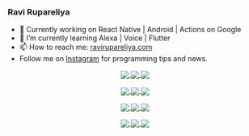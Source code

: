### Ravi Rupareliya

- 🔭 Currently working on React Native | Android | Actions on Google
- 🌱 I’m currently learning Alexa | Voice | Flutter
- 📫 How to reach me: [ravirupareliya.com](https://ravirupareliya.com)
- Follow me on [Instagram](https://www.instagram.com/ravi.rupareliya/) for programming tips and news.

<a href="https://www.instagram.com/ravi.rupareliya/" target="_blank">
<!-- insta-feed:START-->
<p align="center">
<img align="center" src=https://scontent-ort2-1.cdninstagram.com/v/t51.2885-15/e35/s150x150/122425343_1572645589603046_1626634953961554534_n.jpg?tp=1&_nc_ht=scontent-ort2-1.cdninstagram.com&_nc_cat=102&_nc_ohc=OnWzdXD4qQUAX8TY9PR&edm=ABfd0MgBAAAA&ccb=7-4&oh=ab4080aab84e24ef4ba7e8ae79b0019e&oe=60B14DC1&_nc_sid=7bff83 />
<img align="center" src=https://scontent-ort2-1.cdninstagram.com/v/t51.2885-15/e35/s150x150/119738360_171946631175661_8308691936849414239_n.jpg?tp=1&_nc_ht=scontent-ort2-1.cdninstagram.com&_nc_cat=101&_nc_ohc=F6jV5v3XaFIAX-cOp36&edm=ABfd0MgBAAAA&ccb=7-4&oh=787b92c439f90e34d7665fddccf0db97&oe=60B049DD&_nc_sid=7bff83 />
<img align="center" src=https://scontent-ort2-1.cdninstagram.com/v/t51.2885-15/e35/s150x150/119471335_3325605627530848_5783608158621298966_n.jpg?tp=1&_nc_ht=scontent-ort2-1.cdninstagram.com&_nc_cat=104&_nc_ohc=X0RLUSXhWt0AX905TZL&edm=ABfd0MgBAAAA&ccb=7-4&oh=c7922126afeb467c9532db53776ea116&oe=60B0C681&_nc_sid=7bff83 />
</p>
<p align="center">
<img align="center" src=https://scontent-ort2-1.cdninstagram.com/v/t51.2885-15/e35/s150x150/118735524_155532192843864_2438830621806811548_n.jpg?tp=1&_nc_ht=scontent-ort2-1.cdninstagram.com&_nc_cat=100&_nc_ohc=FE1Z_epznA4AX8YC_oU&edm=ABfd0MgBAAAA&ccb=7-4&oh=30b5511cca1b6a0a1d24f0bcc1cad5db&oe=60B08D2E&_nc_sid=7bff83 />
<img align="center" src=https://scontent-ort2-1.cdninstagram.com/v/t51.2885-15/e35/s150x150/118358282_793232521422249_4194198869826492121_n.jpg?tp=1&_nc_ht=scontent-ort2-1.cdninstagram.com&_nc_cat=109&_nc_ohc=tpfmm8xxYT8AX8MUE2w&edm=ABfd0MgBAAAA&ccb=7-4&oh=bf973e0dcc47a9a2acc827ffaa5da28a&oe=60B1583C&_nc_sid=7bff83 />
<img align="center" src=https://scontent-ort2-1.cdninstagram.com/v/t51.2885-15/e35/s150x150/118083536_653646245259286_4437462516989252087_n.jpg?tp=1&_nc_ht=scontent-ort2-1.cdninstagram.com&_nc_cat=110&_nc_ohc=5lAXbRqYaRcAX_9pC1V&edm=ABfd0MgBAAAA&ccb=7-4&oh=ccf5731d5b4096cc6838350539ad2f34&oe=60B1C7DC&_nc_sid=7bff83 />
</p>
<p align="center">
<img align="center" src=https://scontent-ort2-1.cdninstagram.com/v/t51.2885-15/e35/s150x150/118175330_604822603490734_6882222491011634628_n.jpg?tp=1&_nc_ht=scontent-ort2-1.cdninstagram.com&_nc_cat=110&_nc_ohc=jiOF1FfbgbQAX-py2xa&edm=ABfd0MgBAAAA&ccb=7-4&oh=6781a99b2a2abc7d5ac0b1aa50dc068f&oe=60B1F737&_nc_sid=7bff83 />
<img align="center" src=https://scontent-ort2-1.cdninstagram.com/v/t51.2885-15/e35/s150x150/117801930_118850686597100_8281062695853943386_n.jpg?tp=1&_nc_ht=scontent-ort2-1.cdninstagram.com&_nc_cat=108&_nc_ohc=kLMjySsxCTAAX__Ws1W&edm=ABfd0MgBAAAA&ccb=7-4&oh=21efbdde97cd064ee2d6891be336812e&oe=60B06EC0&_nc_sid=7bff83 />
<img align="center" src=https://scontent-ort2-1.cdninstagram.com/v/t51.2885-15/e35/s150x150/117867292_2771207523148452_3241414180657952736_n.jpg?tp=1&_nc_ht=scontent-ort2-1.cdninstagram.com&_nc_cat=100&_nc_ohc=KsVsbivj_foAX8WQK4j&edm=ABfd0MgBAAAA&ccb=7-4&oh=249f827a57fbf4492556b29e3c41f2ce&oe=60B20161&_nc_sid=7bff83 />
</p>
<p align="center">
<img align="center" src=https://scontent-ort2-1.cdninstagram.com/v/t51.2885-15/e35/s150x150/117931678_793632161399712_7562658963115355616_n.jpg?tp=1&_nc_ht=scontent-ort2-1.cdninstagram.com&_nc_cat=100&_nc_ohc=Ujj8ZoeIW2gAX8tmQ5R&edm=ABfd0MgBAAAA&ccb=7-4&oh=9bdb78d062372825dd629a27d5e58ac4&oe=60B206B7&_nc_sid=7bff83 />
<img align="center" src=https://scontent-ort2-1.cdninstagram.com/v/t51.2885-15/e35/s150x150/117747115_220949032661980_1081920512424702093_n.jpg?tp=1&_nc_ht=scontent-ort2-1.cdninstagram.com&_nc_cat=104&_nc_ohc=jnxbvcBrfmoAX-ZTk-7&edm=ABfd0MgBAAAA&ccb=7-4&oh=a86f58959ef8ea0d52cd3ebdec925141&oe=60B178D6&_nc_sid=7bff83 />
<img align="center" src=https://scontent-ort2-1.cdninstagram.com/v/t51.2885-15/e35/s150x150/117564950_167171931547080_7523565149947571776_n.jpg?tp=1&_nc_ht=scontent-ort2-1.cdninstagram.com&_nc_cat=100&_nc_ohc=GM56SgZMpI8AX8bKxY0&edm=ABfd0MgBAAAA&ccb=7-4&oh=c199e2bbb800f933a79118f2c86bd85c&oe=60B0A91D&_nc_sid=7bff83 />
</p>

<!-- insta-feed:END-->
</a>

